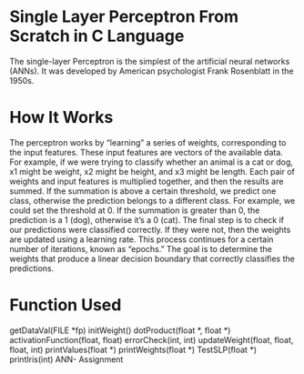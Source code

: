 # Single Layer Perceptron From Scratch in C Language
The single-layer Perceptron is the simplest of the artificial neural networks (ANNs). It was developed by American psychologist Frank Rosenblatt in the 1950s.

# How It Works
The perceptron works by “learning” a series of weights, corresponding to the input features. These input features are vectors of the available data. For example, if we were trying to classify whether an animal is a cat or dog, x1 might be weight, x2 might be height, and x3 might be length. Each pair of weights and input features is multiplied together, and then the results are summed. If the summation is above a certain threshold, we predict one class, otherwise the prediction belongs to a different class. For example, we could set the threshold at 0. If the summation is greater than 0, the prediction is a 1 (dog), otherwise it’s a 0 (cat).
The final step is to check if our predictions were classified correctly. If they were not, then the weights are updated using a learning rate. This process continues for a certain number of iterations, known as “epochs.” The goal is to determine the weights that produce a linear decision boundary that correctly classifies the predictions.

# Function Used
getDataVal(FILE *fp)
initWeight()
dotProduct(float *, float *)
activationFunction(float, float)
errorCheck(int, int)
updateWeight(float, float, float, int)
printValues(float *)
printWeights(float *)
TestSLP(float *)
printIris(int)
ANN- Assignment
